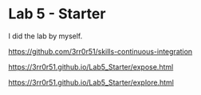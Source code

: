 # Lab 5 - Starter
I did the lab by myself.

https://github.com/3rr0r51/skills-continuous-integration

https://3rr0r51.github.io/Lab5_Starter/expose.html

https://3rr0r51.github.io/Lab5_Starter/explore.html
